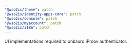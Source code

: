 ```yaml
---
"@wso2is/theme": patch
"@wso2is/identity-apps-core": patch
"@wso2is/console": patch
"@wso2is/myaccount": patch
"@wso2is/i18n": patch
---
```


UI implementations required to onbaord iProov authenticator.
